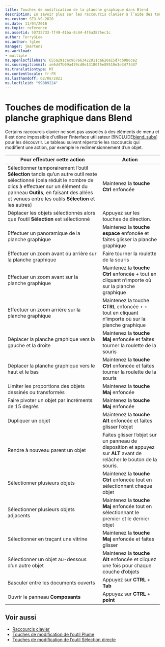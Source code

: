 ```yaml
---
title: Touches de modification de la planche graphique dans Blend
description: En savoir plus sur les raccourcis clavier à l’aide des touches de modification dans Blend pour Visual Studio pour modifier des actions dans la planche graphique, telles que le zoom, le redimensionnement et le panoramique.
ms.custom: SEO-VS-2020
ms.date: 11/04/2016
ms.topic: reference
ms.assetid: 50732733-ff49-41ba-8c44-4f6a3875ec1c
author: TerryGLee
ms.author: tglee
manager: jmartens
ms.workload:
- multiple
ms.openlocfilehash: 655a291cec967663422011ca620a15d7cb080ce2
ms.sourcegitcommit: ae6d47b09a439cd0e13180f5e89510e3e347fd47
ms.translationtype: MT
ms.contentlocale: fr-FR
ms.lasthandoff: 02/08/2021
ms.locfileid: "99889224"
---
```

# <a name="artboard-modifier-keys-in-blend"></a>Touches de modification de la planche graphique dans Blend
Certains raccourcis clavier ne sont pas associés à des éléments de menu et il est donc impossible d'utiliser l'interface utilisateur [!INCLUDE[blend_subs](../debugger/includes/blend_subs_md.md)] pour les découvrir. Le tableau suivant répertorie les raccourcis qui modifient une action, par exemple le redimensionnement d’un objet.

|Pour effectuer cette action|Action|
| - |-------------|
|Sélectionner temporairement l’outil **Sélection** tandis qu’un autre outil reste sélectionné (cela réduit le nombre de clics à effectuer sur un élément du panneau **Outils**, en faisant des allées et venues entre les outils **Sélection** et les autres)|Maintenez la **touche Ctrl** enfoncée|
|Déplacer les objets sélectionnés alors que l’outil **Sélection** est sélectionné|Appuyez sur les touches de direction.|
|Effectuer un panoramique de la planche graphique|Maintenez la **touche espace** enfoncée et faites glisser la planche graphique|
|Effectuer un zoom avant ou arrière sur la planche graphique|Faire tourner la roulette de la souris|
|Effectuer un zoom avant sur la planche graphique|Maintenez la **touche Ctrl** enfoncée +  tout en cliquant n’importe où sur la planche graphique|
|Effectuer un zoom arrière sur la planche graphique|Maintenez la touche **CTRL** enfoncée +  +  tout en cliquant n’importe où sur la planche graphique|
|Déplacer la planche graphique vers la gauche et la droite|Maintenez la **touche Maj** enfoncée et faites tourner la roulette de la souris|
|Déplacer la planche graphique vers le haut et le bas|Maintenez la **touche Ctrl** enfoncée et faites tourner la roulette de la souris|
|Limiter les proportions des objets dessinés ou transformés|Maintenez la **touche Maj** enfoncée|
|Faire pivoter un objet par incréments de 15 degrés|Maintenez la **touche Maj** enfoncée|
|Dupliquer un objet|Maintenez la **touche Alt** enfoncée et faites glisser l’objet|
|Rendre à nouveau parent un objet|Faites glisser l’objet sur un panneau de disposition et appuyez sur **ALT** avant de relâcher le bouton de la souris.|
|Sélectionner plusieurs objets|Maintenez la **touche Ctrl** enfoncée tout en sélectionnant chaque objet|
|Sélectionner plusieurs objets adjacents|Maintenez la **touche Maj** enfoncée tout en sélectionnant le premier et le dernier objet|
|Sélectionner en traçant une vitrine|Maintenez la **touche Maj** enfoncée et faites glisser|
|Sélectionner un objet au-dessous d’un autre objet|Maintenez la **touche Alt** enfoncée et cliquez une fois pour chaque couche d’objets|
|Basculer entre les documents ouverts|Appuyez sur **CTRL** + **Tab**|
|Ouvrir le panneau **Composants**|Appuyez sur **CTRL** + **point**|

## <a name="see-also"></a>Voir aussi

- [Raccourcis clavier](../xaml-tools/keyboard-shortcuts-in-blend.md)
- [Touches de modification de l’outil Plume](../xaml-tools/pen-tool-modifier-keys-in-blend.md)
- [Touches de modification de l’outil Sélection directe](../xaml-tools/direct-selection-tool-modifier-keys-in-blend.md)
